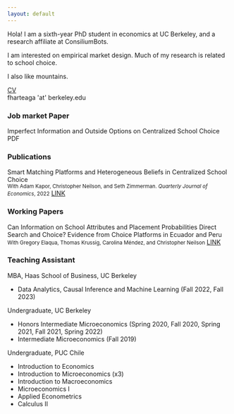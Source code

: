 ```yaml
---
layout: default
---
```


Hola! I am a sixth-year PhD student in economics at UC Berkeley, and a research affiliate at ConsiliumBots. 

I am interested on empirical market design. Much of my research is related to school choice.

I also like mountains.

[CV](.pdfs/CV.pdf)<br/>
fharteaga 'at' berkeley.edu



### Job market Paper

Imperfect Information and Outside Options on Centralized School Choice<br/>
PDF

### Publications
Smart Matching Platforms and Heterogeneous Beliefs in Centralized School Choice<br/>
<small>With Adam Kapor, Christopher Neilson, and Seth Zimmerman. <i>Quarterly Journal of Economics</i>, 2022</small>
[LINK](https://academic.oup.com/qje/article/137/3/1791/6544686)<br/>

### Working Papers

Can Information on School Attributes and Placement Probabilities Direct Search and Choice? Evidence from Choice Platforms in Ecuador and Peru<br/>
<small>With Gregory Elaqua, Thomas Krussig, Carolina Méndez, and Christopher Neilson</small>
[LINK](https://publications.iadb.org/en/can-information-school-attributes-and-placement-probabilities-direct-search-and-choice-evidence)<br/>

### Teaching Assistant
 MBA, Haas School of Business, UC Berkeley
*   Data Analytics, Causal Inference and Machine Learning (Fall 2022, Fall 2023)

 Undergraduate, UC Berkeley
*   Honors Intermediate Microeconomics (Spring 2020, Fall 2020, Spring 2021, Fall 2021, Spring 2022)
*   Intermediate Microeconomics (Fall 2019)

 Undergraduate, PUC Chile
 *   Introduction to Economics 
 *   Introduction to Microeconomics (x3) 
 *   Introduction to Macroeconomics
 *   Microeconomics I
 *   Applied Econometrics
 *   Calculus II


